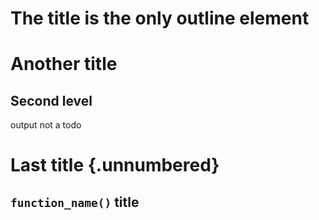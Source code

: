 # The title is the only outline element


# Another title

## Second level

output <!--# TODO this is an item --> not a todo

# Last title {.unnumbered}

## `function_name()` title
